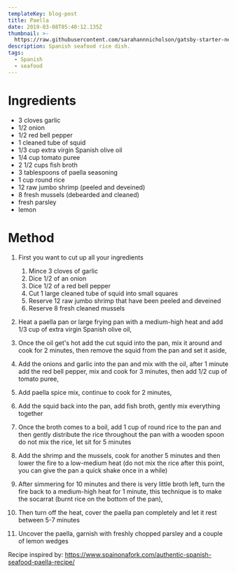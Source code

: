```yaml
---
templateKey: blog-post
title: Paella
date: 2019-03-08T05:40:12.135Z
thumbnail: >-
  https://raw.githubusercontent.com/sarahannnicholson/gatsby-starter-netlify-cms/master/static/img/paella.jpg
description: Spanish seafood rice dish.
tags:
  - Spanish
  - seafood
---
```

# Ingredients

* 3 cloves garlic
* 1/2 onion
* 1/2 red bell pepper
* 1 cleaned tube of squid
* 1/3 cup extra virgin Spanish olive oil
* 1/4 cup tomato puree
* 2 1/2 cups fish broth
* 3 tablespoons of paella seasoning
* 1 cup round rice
* 12 raw jumbo shrimp (peeled and deveined)
* 8 fresh mussels (debearded and cleaned)
* fresh parsley
* lemon

# Method

1. First you want to cut up all your ingredients
   1. Mince 3 cloves of garlic
   2. Dice 1/2 of an onion
   3. Dice 1/2 of a red bell pepper 
   4. Cut 1 large cleaned tube of squid into small squares
   5. Reserve 12 raw jumbo shrimp that have been peeled and deveined 
   6. Reserve 8 fresh cleaned mussels

2. Heat a paella pan or large frying pan with a medium-high heat and add 1/3 cup of extra virgin Spanish olive oil,

3. Once the oil get's hot add the cut squid into the pan, mix it around and cook for 2 minutes, then remove the squid from the pan and set it aside, 

4. Add the onions and garlic into the pan and mix with the oil, after 1 minute add the red bell pepper, mix and cook for 3 minutes, then add 1/2 cup of tomato puree, 

5. Add paella spice mix, continue to cook for 2 minutes,

6. Add the squid back into the pan, add fish broth, gently mix everything together

7. Once the broth comes to a boil, add 1 cup of round rice to the pan and then gently distribute the rice throughout the pan with a wooden spoon do not mix the rice, let sit for 5 minutes 

8. Add the shrimp and the mussels, cook for another 5 minutes and then lower the fire to a low-medium heat (do not mix the rice after this point, you can give the pan a quick shake once in a while)

9. After simmering for 10 minutes and there is very little broth left, turn the fire back to a medium-high heat for 1 minute, this technique is to make the socarrat (burnt rice on the bottom of the pan), 

10. Then turn off the heat, cover the paella pan completely and let it rest between 5-7 minutes

11. Uncover the paella, garnish with freshly chopped parsley and a couple of lemon wedges



Recipe inspired by: <https://www.spainonafork.com/authentic-spanish-seafood-paella-recipe/>
